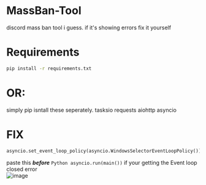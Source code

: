 # MassBan-Tool
discord mass ban tool i guess. if it's showing errors fix it yourself

# Requirements
```bash
pip install -r requirements.txt
```
# OR:
simply pip isntall these seperately.
tasksio
requests
aiohttp
asyncio


# FIX
```Python
asyncio.set_event_loop_policy(asyncio.WindowsSelectorEventLoopPolicy())
```
paste this ***before*** ```Python asyncio.run(main())``` if your getting the Event loop closed error <br>
![image](https://user-images.githubusercontent.com/123038077/230219014-bc5e66dc-b237-496c-b5a0-d2e1e28d642e.png)
